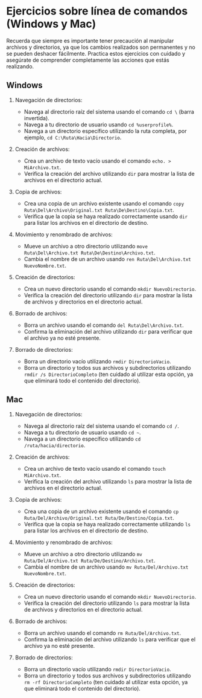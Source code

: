# Ejercicios sobre línea de comandos (Windows y Mac)
Recuerda que siempre es importante tener precaución al manipular archivos y directorios, ya que los cambios realizados son permanentes y no se pueden deshacer fácilmente. Practica estos ejercicios con cuidado y asegúrate de comprender completamente las acciones que estás realizando.
## Windows

1. Navegación de directorios:
   - Navega al directorio raíz del sistema usando el comando `cd \` (barra invertida).
   - Navega a tu directorio de usuario usando `cd %userprofile%`.
   - Navega a un directorio específico utilizando la ruta completa, por ejemplo, `cd C:\Ruta\Hacia\Directorio`.

2. Creación de archivos:
   - Crea un archivo de texto vacío usando el comando `echo. > MiArchivo.txt`.
   - Verifica la creación del archivo utilizando `dir` para mostrar la lista de archivos en el directorio actual.

3. Copia de archivos:
   - Crea una copia de un archivo existente usando el comando `copy Ruta\Del\Archivo\Original.txt Ruta\De\Destino\Copia.txt`.
   - Verifica que la copia se haya realizado correctamente usando `dir` para listar los archivos en el directorio de destino.

4. Movimiento y renombrado de archivos:
   - Mueve un archivo a otro directorio utilizando `move Ruta\Del\Archivo.txt Ruta\De\Destino\Archivo.txt`.
   - Cambia el nombre de un archivo usando `ren Ruta\Del\Archivo.txt NuevoNombre.txt`.

5. Creación de directorios:
   - Crea un nuevo directorio usando el comando `mkdir NuevoDirectorio`.
   - Verifica la creación del directorio utilizando `dir` para mostrar la lista de archivos y directorios en el directorio actual.

6. Borrado de archivos:
   - Borra un archivo usando el comando `del Ruta\Del\Archivo.txt`.
   - Confirma la eliminación del archivo utilizando `dir` para verificar que el archivo ya no esté presente.

7. Borrado de directorios:
   - Borra un directorio vacío utilizando `rmdir DirectorioVacio`.
   - Borra un directorio y todos sus archivos y subdirectorios utilizando `rmdir /s DirectorioCompleto` (ten cuidado al utilizar esta opción, ya que eliminará todo el contenido del directorio).

## Mac

1. Navegación de directorios:
   - Navega al directorio raíz del sistema usando el comando `cd /`.
   - Navega a tu directorio de usuario usando `cd ~`.
   - Navega a un directorio específico utilizando `cd /ruta/hacia/directorio`.

2. Creación de archivos:
   - Crea un archivo de texto vacío usando el comando `touch MiArchivo.txt`.
   - Verifica la creación del archivo utilizando `ls` para mostrar la lista de archivos en el directorio actual.

3. Copia de archivos:
   - Crea una copia de un archivo existente usando el comando `cp Ruta/Del/Archivo/Original.txt Ruta/De/Destino/Copia.txt`.
   - Verifica que la copia se haya realizado correctamente utilizando `ls` para listar los archivos en el directorio de destino.

4. Movimiento y renombrado de archivos:
   - Mueve un archivo a otro directorio utilizando `mv Ruta/Del/Archivo.txt Ruta/De/Destino/Archivo.txt`.
   - Cambia el nombre de un archivo usando `mv Ruta/Del/Archivo.txt NuevoNombre.txt`.

5. Creación de directorios:
   - Crea un nuevo directorio usando el comando `mkdir NuevoDirectorio`.
   - Verifica la creación del directorio utilizando `ls` para mostrar la lista de archivos y directorios en el directorio actual.

6. Borrado de archivos:
   - Borra un archivo usando el comando `rm Ruta/Del/Archivo.txt`.
   - Confirma la eliminación del archivo utilizando `ls` para verificar que el archivo ya no esté presente.

7. Borrado de directorios:
   - Borra un directorio vacío utilizando `rmdir DirectorioVacio`.
   - Borra un directorio y todos sus archivos y subdirectorios utilizando `rm -rf DirectorioCompleto` (ten cuidado al utilizar esta opción, ya que eliminará todo el contenido del directorio).

